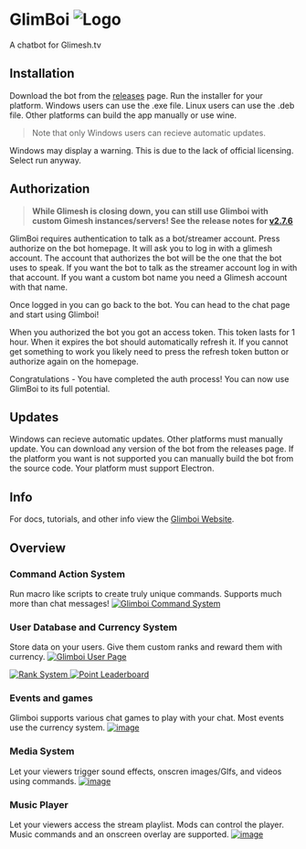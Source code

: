 # GlimBoi ![Logo](https://i.imgur.com/JXyVObt.png)

A chatbot for Glimesh.tv

## Installation
Download the bot from the [releases](https://github.com/aMytho/GlimBoi/releases) page.
Run the installer for your platform. Windows users can use the .exe file. Linux users can use the .deb file. Other platforms can build the app manually or use wine.

> Note that only Windows users can recieve automatic updates.

Windows may display a warning. This is due to the lack of official licensing. Select run anyway.

## Authorization

> **While Glimesh is closing down, you can still use Glimboi with custom Gimesh instances/servers! See the release notes for [v2.7.6](https://github.com/aMytho/GlimBoi/releases/tag/v2.7.6)**

GlimBoi requires authentication to talk as a bot/streamer account. Press authorize on the bot homepage. It will ask you to log in with a glimesh account. The account that authorizes the bot will be the one that the bot uses to speak. If you want the bot to talk as the streamer account log in with that account. If you want a custom bot name you need a Glimesh account with that name.

Once logged in you can go back to the bot. You can head to the chat page and start using Glimboi!

When you authorized the bot you got an access token. This token lasts for 1 hour. When it expires the bot should automatically refresh it. If you cannot get something to work you likely need to press the refresh token button or authorize again on the homepage.

Congratulations - You have completed the auth process! You can now use GlimBoi to its full potential.

## Updates
Windows can recieve automatic updates. Other platforms must manually update. You can download any version of the bot from the releases page. If the platform you want is not supported you can manually build the bot from the source code. Your platform must support Electron.

## Info

For docs, tutorials, and other info view the [Glimboi Website](https://glimboi.com/docs/intro/introduction/).

## Overview

### Command Action System
Run macro like scripts to create truly unique commands. Supports much more than chat messages!
[![Glimboi Command System](https://github.com/aMytho/GlimBoi/assets/58316242/d6c500a6-9350-46e4-8f53-871616d53ce1)](https://glimboi.com/docs/commands/commands/)


### User Database and Currency System
Store data on your users. Give them custom ranks and reward them with currency.
[![Glimboi User Page](https://github.com/aMytho/GlimBoi/assets/58316242/7a1b7244-6fe8-4404-8630-82c793f01c20)
](https://glimboi.com/docs/users/users/)

[![Rank System](https://github.com/aMytho/GlimBoi/assets/58316242/9c2b98f6-9c11-4036-b3a2-c0c571eed33a)
](https://glimboi.com/docs/users/ranks/)
[![Point Leaderboard](https://github.com/aMytho/GlimBoi/assets/58316242/dfe066c3-78c2-4986-8292-526493ca29f7)
](https://glimboi.com/docs/users/points/)

### Events and games
Glimboi supports various chat games to play with your chat. Most events use the currency system.
[![image](https://github.com/aMytho/GlimBoi/assets/58316242/09051206-f28b-4876-8624-82d17f65c7d1)
](https://glimboi.com/docs/miscellaneous/events/)

### Media System
Let your viewers trigger sound effects, onscren images/GIfs, and videos using commands.
[![image](https://user-images.githubusercontent.com/58316242/145437683-7fa83c11-1c8b-4bf6-a327-76215e13ebc5.png)
](https://glimboi.com/docs/media/overlay/)

### Music Player
Let your viewers access the stream playlist. Mods can control the player. Music commands and an onscreen overlay are supported.
[![image](https://user-images.githubusercontent.com/58316242/145438861-e99a8484-f2bb-4548-922e-11d5f21e1ed0.png)
](https://glimboi.com/docs/music/music-player/)

